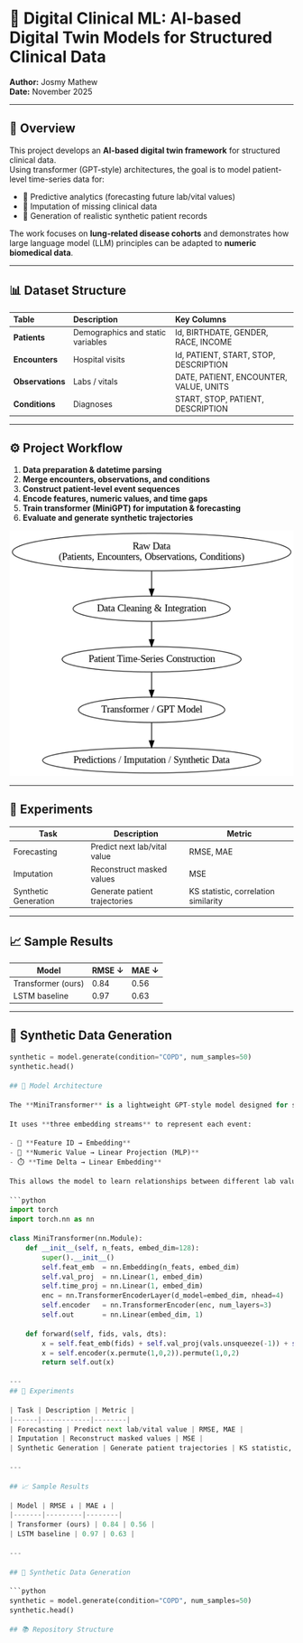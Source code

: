 

# 🧬 Digital Clinical ML: AI-based Digital Twin Models for Structured Clinical Data
**Author:** Josmy Mathew  
**Date:** November 2025  

---

## 🌟 Overview
This project develops an **AI-based digital twin framework** for structured clinical data.  
Using transformer (GPT-style) architectures, the goal is to model patient-level time-series data for:

- 🔮 Predictive analytics (forecasting future lab/vital values)  
- 🧩 Imputation of missing clinical data  
- 🧠 Generation of realistic synthetic patient records  

The work focuses on **lung-related disease cohorts** and demonstrates how large language model (LLM) principles can be adapted to **numeric biomedical data**.

---

## 📊 Dataset Structure
| Table | Description | Key Columns |
|:-------|:-------------|:-------------|
| **Patients** | Demographics and static variables | Id, BIRTHDATE, GENDER, RACE, INCOME |
| **Encounters** | Hospital visits | Id, PATIENT, START, STOP, DESCRIPTION |
| **Observations** | Labs / vitals | DATE, PATIENT, ENCOUNTER, VALUE, UNITS |
| **Conditions** | Diagnoses | START, STOP, PATIENT, DESCRIPTION |

---

## ⚙️ Project Workflow
1. **Data preparation & datetime parsing**  
2. **Merge encounters, observations, and conditions**  
3. **Construct patient-level event sequences**  
4. **Encode features, numeric values, and time gaps**  
5. **Train transformer (MiniGPT) for imputation & forecasting**  
6. **Evaluate and generate synthetic trajectories**

<p align="center">
  <img src="assets/workflow_diagram.png" width="650">
</p>

---
## 🧪 Experiments

| Task | Description | Metric |
|------|------------|--------|
| Forecasting | Predict next lab/vital value | RMSE, MAE |
| Imputation | Reconstruct masked values | MSE |
| Synthetic Generation | Generate patient trajectories | KS statistic, correlation similarity |

---

## 📈 Sample Results

| Model | RMSE ↓ | MAE ↓ |
|-------|---------|--------|
| Transformer (ours) | 0.84 | 0.56 |
| LSTM baseline | 0.97 | 0.63 |

---

## 🧬 Synthetic Data Generation

```python
synthetic = model.generate(condition="COPD", num_samples=50)
synthetic.head()

## 🧠 Model Architecture

The **MiniTransformer** is a lightweight GPT-style model designed for structured clinical time-series data.

It uses **three embedding streams** to represent each event:

- 🧩 **Feature ID → Embedding**
- 🔢 **Numeric Value → Linear Projection (MLP)**
- ⏱️ **Time Delta → Linear Embedding**

This allows the model to learn relationships between different lab values, vital signs, and time intervals — similar to how GPT learns relationships between words.

```python
import torch
import torch.nn as nn

class MiniTransformer(nn.Module):
    def __init__(self, n_feats, embed_dim=128):
        super().__init__()
        self.feat_emb  = nn.Embedding(n_feats, embed_dim)
        self.val_proj  = nn.Linear(1, embed_dim)
        self.time_proj = nn.Linear(1, embed_dim)
        enc = nn.TransformerEncoderLayer(d_model=embed_dim, nhead=4)
        self.encoder   = nn.TransformerEncoder(enc, num_layers=3)
        self.out       = nn.Linear(embed_dim, 1)

    def forward(self, fids, vals, dts):
        x = self.feat_emb(fids) + self.val_proj(vals.unsqueeze(-1)) + self.time_proj(dts.unsqueeze(-1))
        x = self.encoder(x.permute(1,0,2)).permute(1,0,2)
        return self.out(x)

---
## 🧪 Experiments

| Task | Description | Metric |
|------|------------|--------|
| Forecasting | Predict next lab/vital value | RMSE, MAE |
| Imputation | Reconstruct masked values | MSE |
| Synthetic Generation | Generate patient trajectories | KS statistic, correlation similarity |

---

## 📈 Sample Results

| Model | RMSE ↓ | MAE ↓ |
|-------|---------|--------|
| Transformer (ours) | 0.84 | 0.56 |
| LSTM baseline | 0.97 | 0.63 |

---

## 🧬 Synthetic Data Generation

```python
synthetic = model.generate(condition="COPD", num_samples=50)
synthetic.head()

## 📚 Repository Structure
